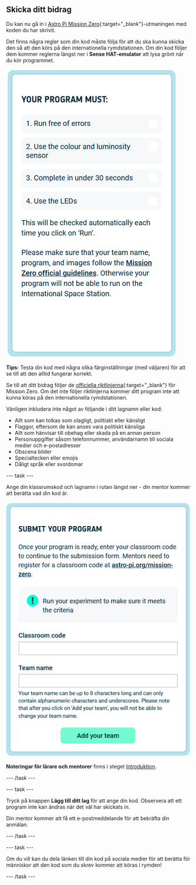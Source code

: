 ## Skicka ditt bidrag

Du kan nu gå in i [Astro Pi Mission Zero](https://astro-pi.org/mission-zero){:target="_blank"}-utmaningen med koden du har skrivit.

Det finns några regler som din kod måste följa för att du ska kunna skicka den så att den körs på den internationella rymdstationen. Om din kod följer dem kommer reglerna längst ner i **Sense HAT-emulator** att lysa grönt när du kör programmet.

![En skärmdump av emulatorfönstret som visar flygenheten med LED-matrisen som visar en bild av själva flygenheten](images/rules.png)

**Tips:** Testa din kod med några olika färginställningar (med väljaren) för att se till att den alltid fungerar korrekt.

Se till att ditt bidrag följer de [officiella riktlinjerna](https://astro-pi.org/mission-zero/guidelines){:target="_blank"} för Mission Zero. Om det inte följer riktlinjerna kommer ditt program inte att kunna köras på den internationella rymdstationen.

Vänligen inkludera inte något av följande i ditt lagnamn eller kod:

+ Allt som kan tolkas som olagligt, politiskt eller känsligt
+ Flaggor, eftersom de kan anses vara politiskt känsliga
+ Allt som hänvisar till obehag eller skada på en annan person
+ Personuppgifter såsom telefonnummer, användarnamn till sociala medier och e-postadresser
+ Obscena bilder
+ Specialtecken eller emojis
+ Dåligt språk eller svordomar

--- task ---

Ange din klassrumskod och lagnamn i rutan längst ner - din mentor kommer att berätta vad din kod är.

![Inlämningsformulär för klassrumskod och lagnamn](images/submission.png)

**Noteringar för lärare och mentorer** finns i steget [Introduktion](https://projects.raspberrypi.org/en/projects/astro-pi-mission-zero/0).

--- /task ---

--- task ---

Tryck på knappen **Lägg till ditt lag** för att ange din kod. Observera att ett program inte kan ändras när det väl har skickats in.

Din mentor kommer att få ett e-postmeddelande för att bekräfta din anmälan.

--- /task ---

--- task ---

Om du vill kan du dela länken till din kod på sociala medier för att berätta för människor att den kod som du skrev kommer att köras i rymden!

--- /task ---

